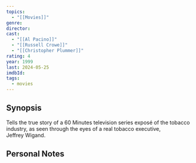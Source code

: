 ```yaml
---
topics:
  - "[[Movies]]"
genre: 
director: 
cast:
  - "[[Al Pacino]]"
  - "[[Russell Crowe]]"
  - "[[Christopher Plummer]]"
rating: 4
year: 1999
last: 2024-05-25
imdbId: 
tags:
  - movies
---
```

## Synopsis

Tells the true story of a 60 Minutes television series exposé of the tobacco industry, as seen through the eyes of a real tobacco executive, Jeffrey Wigand.

## Personal Notes


